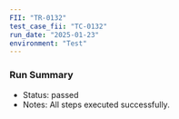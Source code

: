 ```yaml
---
FII: "TR-0132"
test_case_fii: "TC-0132"
run_date: "2025-01-23"
environment: "Test"
---
```


### Run Summary
- Status: passed
- Notes: All steps executed successfully.